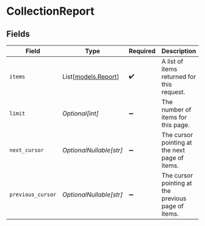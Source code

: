 # CollectionReport


## Fields

| Field                                              | Type                                               | Required                                           | Description                                        | Example                                            |
| -------------------------------------------------- | -------------------------------------------------- | -------------------------------------------------- | -------------------------------------------------- | -------------------------------------------------- |
| `items`                                            | List[[models.Report](../models/report.md)]         | :heavy_check_mark:                                 | A list of items returned for this request.         |                                                    |
| `limit`                                            | *Optional[int]*                                    | :heavy_minus_sign:                                 | The number of items for this page.                 | 20                                                 |
| `next_cursor`                                      | *OptionalNullable[str]*                            | :heavy_minus_sign:                                 | The cursor pointing at the next page of items.     | ZXhhbXBsZTE                                        |
| `previous_cursor`                                  | *OptionalNullable[str]*                            | :heavy_minus_sign:                                 | The cursor pointing at the previous page of items. | Xkjss7asS                                          |